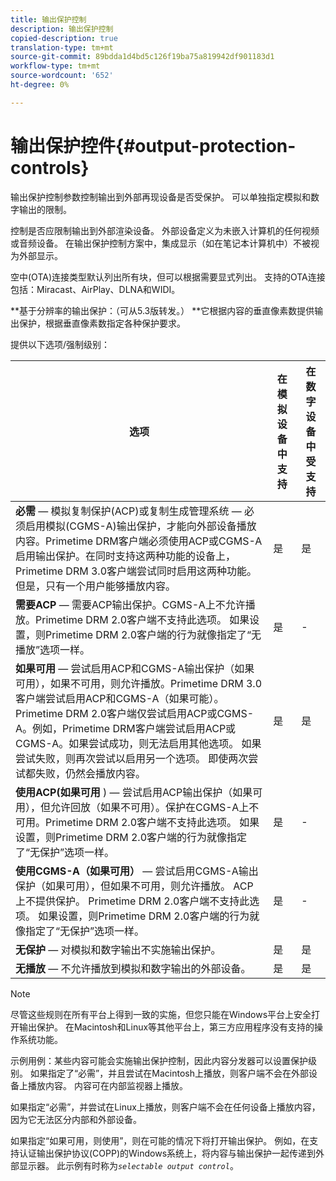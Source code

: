 ```yaml
---
title: 输出保护控制
description: 输出保护控制
copied-description: true
translation-type: tm+mt
source-git-commit: 89bdda1d4bd5c126f19ba75a819942df901183d1
workflow-type: tm+mt
source-wordcount: '652'
ht-degree: 0%

---
```



# 输出保护控件{#output-protection-controls}

输出保护控制参数控制输出到外部再现设备是否受保护。 可以单独指定模拟和数字输出的限制。

控制是否应限制输出到外部渲染设备。 外部设备定义为未嵌入计算机的任何视频或音频设备。 在输出保护控制方案中，集成显示（如在笔记本计算机中）不被视为外部显示。

空中(OTA)连接类型默认列出所有块，但可以根据需要显式列出。 支持的OTA连接包括：Miracast、AirPlay、DLNA和WIDI。

**基于分辨率的输出保护：（可从5.3版转发。） **它根据内容的垂直像素数提供输出保护，根据垂直像素数指定各种保护要求。

提供以下选项/强制级别：

| 选项 | 在模拟设备中支持 | 在数字设备中受支持 |
|---|---|---|
| **必需**  — 模拟复制保护(ACP)或复制生成管理系统 — 必须启用模拟(CGMS-A)输出保护，才能向外部设备播放内容。Primetime DRM客户端必须使用ACP或CGMS-A启用输出保护。在同时支持这两种功能的设备上，Primetime DRM 3.0客户端尝试同时启用这两种功能。 但是，只有一个用户能够播放内容。 | 是 | 是 |
| **需要ACP**  — 需要ACP输出保护。CGMS-A上不允许播放。Primetime DRM 2.0客户端不支持此选项。 如果设置，则Primetime DRM 2.0客户端的行为就像指定了“无播放”选项一样。 | 是 | - |
| **如果可用**  — 尝试启用ACP和CGMS-A输出保护（如果可用），如果不可用，则允许播放。Primetime DRM 3.0客户端尝试启用ACP和CGMS-A（如果可能）。 Primetime DRM 2.0客户端仅尝试启用ACP或CGMS-A。例如，Primetime DRM客户端尝试启用ACP或CGMS-A。如果尝试成功，则无法启用其他选项。 如果尝试失败，则再次尝试以启用另一个选项。 即使两次尝试都失败，仍然会播放内容。 | 是 | 是 |
| **使用ACP(如果可用** ) — 尝试启用ACP输出保护（如果可用），但允许回放（如果不可用）。保护在CGMS-A上不可用。Primetime DRM 2.0客户端不支持此选项。 如果设置，则Primetime DRM 2.0客户端的行为就像指定了“无保护”选项一样。 | 是 | - |
| **使用CGMS-A（如果可用）** — 尝试启用CGMS-A输出保护（如果可用），但如果不可用，则允许播放。 ACP上不提供保护。 Primetime DRM 2.0客户端不支持此选项。 如果设置，则Primetime DRM 2.0客户端的行为就像指定了“无保护”选项一样。 | 是 | - |
| **无保护**  — 对模拟和数字输出不实施输出保护。 | 是 | 是 |
| **无播放**  — 不允许播放到模拟和数字输出的外部设备。 | 是 | 是 |

>[!NOTE]
>
>尽管这些规则在所有平台上得到一致的实施，但您只能在Windows平台上安全打开输出保护。 在Macintosh和Linux等其他平台上，第三方应用程序没有支持的操作系统功能。

示例用例：某些内容可能会实施输出保护控制，因此内容分发器可以设置保护级别。 如果指定了“必需”，并且尝试在Macintosh上播放，则客户端不会在外部设备上播放内容。 内容可在内部监视器上播放。

如果指定“必需”，并尝试在Linux上播放，则客户端不会在任何设备上播放内容，因为它无法区分内部和外部设备。

如果指定“如果可用，则使用”，则在可能的情况下将打开输出保护。 例如，在支持认证输出保护协议(COPP)的Windows系统上，将内容与输出保护一起传递到外部显示器。 此示例有时称为&#x200B;*`selectable output control`*。
